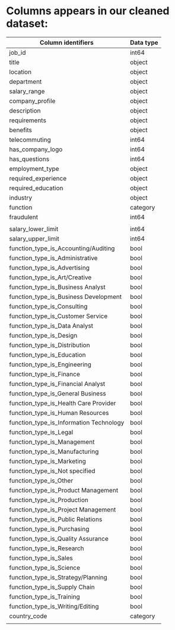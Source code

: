 # Columns appears in our cleaned dataset:

| Column identifiers                      | Data type |
|-----------------------------------------|-----------|
| job_id                                  | int64     |
| title                                   | object    |
| location                                | object    |
| department                              | object    |
| salary_range                            | object    |
| company_profile                         | object    |
| description                             | object    |
| requirements                            | object    |
| benefits                                | object    |
| telecommuting                           | int64     |
| has_company_logo                        | int64     |
| has_questions                           | int64     |
| employment_type                         | object    |
| required_experience                     | object    |
| required_education                      | object    |
| industry                                | object    |
| function                                | category  |
| fraudulent                              | int64     |
|                                         |           |
| salary_lower_limit                      | int64     |
| salary_upper_limit                      | int64     |
| function_type_is_Accounting/Auditing    | bool      |
| function_type_is_Administrative         | bool      |
| function_type_is_Advertising            | bool      |
| function_type_is_Art/Creative           | bool      |
| function_type_is_Business Analyst       | bool      |
| function_type_is_Business Development   | bool      |
| function_type_is_Consulting             | bool      |
| function_type_is_Customer Service       | bool      |
| function_type_is_Data Analyst           | bool      |
| function_type_is_Design                 | bool      |
| function_type_is_Distribution           | bool      |
| function_type_is_Education              | bool      |
| function_type_is_Engineering            | bool      |
| function_type_is_Finance                | bool      |
| function_type_is_Financial Analyst      | bool      |
| function_type_is_General Business       | bool      |
| function_type_is_Health Care Provider   | bool      |
| function_type_is_Human Resources        | bool      |
| function_type_is_Information Technology | bool      |
| function_type_is_Legal                  | bool      |
| function_type_is_Management             | bool      |
| function_type_is_Manufacturing          | bool      |
| function_type_is_Marketing              | bool      |
| function_type_is_Not specified          | bool      |
| function_type_is_Other                  | bool      |
| function_type_is_Product Management     | bool      |
| function_type_is_Production             | bool      |
| function_type_is_Project Management     | bool      |
| function_type_is_Public Relations       | bool      |
| function_type_is_Purchasing             | bool      |
| function_type_is_Quality Assurance      | bool      |
| function_type_is_Research               | bool      |
| function_type_is_Sales                  | bool      |
| function_type_is_Science                | bool      |
| function_type_is_Strategy/Planning      | bool      |
| function_type_is_Supply Chain           | bool      |
| function_type_is_Training               | bool      |
| function_type_is_Writing/Editing        | bool      |
| country_code                            | category  |
|                                         |           |

